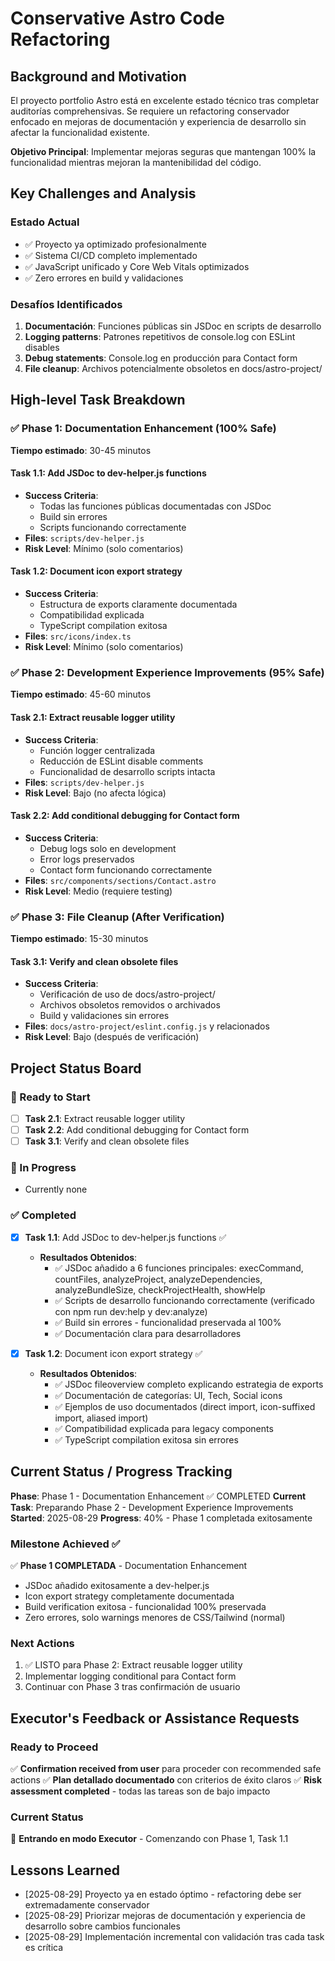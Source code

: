 # Conservative Astro Code Refactoring

## Background and Motivation

El proyecto portfolio Astro está en excelente estado técnico tras completar auditorías comprehensivas. Se requiere un refactoring conservador enfocado en mejoras de documentación y experiencia de desarrollo sin afectar la funcionalidad existente.

**Objetivo Principal**: Implementar mejoras seguras que mantengan 100% la funcionalidad mientras mejoran la mantenibilidad del código.

## Key Challenges and Analysis

### Estado Actual
- ✅ Proyecto ya optimizado profesionalmente
- ✅ Sistema CI/CD completo implementado
- ✅ JavaScript unificado y Core Web Vitals optimizados
- ✅ Zero errores en build y validaciones

### Desafíos Identificados
1. **Documentación**: Funciones públicas sin JSDoc en scripts de desarrollo
2. **Logging patterns**: Patrones repetitivos de console.log con ESLint disables
3. **Debug statements**: Console.log en producción para Contact form
4. **File cleanup**: Archivos potencialmente obsoletos en docs/astro-project/

## High-level Task Breakdown

### ✅ Phase 1: Documentation Enhancement (100% Safe)
**Tiempo estimado**: 30-45 minutos

#### Task 1.1: Add JSDoc to dev-helper.js functions
- **Success Criteria**: 
  - Todas las funciones públicas documentadas con JSDoc
  - Build sin errores
  - Scripts funcionando correctamente
- **Files**: `scripts/dev-helper.js`
- **Risk Level**: Mínimo (solo comentarios)

#### Task 1.2: Document icon export strategy
- **Success Criteria**:
  - Estructura de exports claramente documentada
  - Compatibilidad explicada
  - TypeScript compilation exitosa
- **Files**: `src/icons/index.ts`
- **Risk Level**: Mínimo (solo comentarios)

### ✅ Phase 2: Development Experience Improvements (95% Safe)
**Tiempo estimado**: 45-60 minutos

#### Task 2.1: Extract reusable logger utility
- **Success Criteria**:
  - Función logger centralizada
  - Reducción de ESLint disable comments
  - Funcionalidad de desarrollo scripts intacta
- **Files**: `scripts/dev-helper.js`
- **Risk Level**: Bajo (no afecta lógica)

#### Task 2.2: Add conditional debugging for Contact form
- **Success Criteria**:
  - Debug logs solo en development
  - Error logs preservados
  - Contact form funcionando correctamente
- **Files**: `src/components/sections/Contact.astro`
- **Risk Level**: Medio (requiere testing)

### ✅ Phase 3: File Cleanup (After Verification)
**Tiempo estimado**: 15-30 minutos

#### Task 3.1: Verify and clean obsolete files
- **Success Criteria**:
  - Verificación de uso de docs/astro-project/
  - Archivos obsoletos removidos o archivados
  - Build y validaciones sin errores
- **Files**: `docs/astro-project/eslint.config.js` y relacionados
- **Risk Level**: Bajo (después de verificación)

## Project Status Board

### 🚀 Ready to Start
- [ ] **Task 2.1**: Extract reusable logger utility
- [ ] **Task 2.2**: Add conditional debugging for Contact form
- [ ] **Task 3.1**: Verify and clean obsolete files

### 🔄 In Progress
- Currently none

### ✅ Completed
- [x] **Task 1.1**: Add JSDoc to dev-helper.js functions ✅
  - **Resultados Obtenidos**:
    - ✅ JSDoc añadido a 6 funciones principales: execCommand, countFiles, analyzeProject, analyzeDependencies, analyzeBundleSize, checkProjectHealth, showHelp
    - ✅ Scripts de desarrollo funcionando correctamente (verificado con npm run dev:help y dev:analyze)
    - ✅ Build sin errores - funcionalidad preservada al 100%
    - ✅ Documentación clara para desarrolladores

- [x] **Task 1.2**: Document icon export strategy ✅
  - **Resultados Obtenidos**:
    - ✅ JSDoc fileoverview completo explicando estrategia de exports
    - ✅ Documentación de categorías: UI, Tech, Social icons
    - ✅ Ejemplos de uso documentados (direct import, icon-suffixed import, aliased import)
    - ✅ Compatibilidad explicada para legacy components
    - ✅ TypeScript compilation exitosa sin errores

## Current Status / Progress Tracking

**Phase**: Phase 1 - Documentation Enhancement ✅ COMPLETED
**Current Task**: Preparando Phase 2 - Development Experience Improvements
**Started**: 2025-08-29
**Progress**: 40% - Phase 1 completada exitosamente

### Milestone Achieved ✅
✅ **Phase 1 COMPLETADA** - Documentation Enhancement
- JSDoc añadido exitosamente a dev-helper.js
- Icon export strategy completamente documentada  
- Build verification exitosa - funcionalidad 100% preservada
- Zero errores, solo warnings menores de CSS/Tailwind (normal)

### Next Actions
1. ✅ LISTO para Phase 2: Extract reusable logger utility
2. Implementar logging conditional para Contact form
3. Continuar con Phase 3 tras confirmación de usuario

## Executor's Feedback or Assistance Requests

### Ready to Proceed
✅ **Confirmation received from user** para proceder con recommended safe actions
✅ **Plan detallado documentado** con criterios de éxito claros
✅ **Risk assessment completed** - todas las tareas son de bajo impacto

### Current Status
🔄 **Entrando en modo Executor** - Comenzando con Phase 1, Task 1.1

## Lessons Learned

- [2025-08-29] Proyecto ya en estado óptimo - refactoring debe ser extremadamente conservador
- [2025-08-29] Priorizar mejoras de documentación y experiencia de desarrollo sobre cambios funcionales
- [2025-08-29] Implementación incremental con validación tras cada task es crítica
